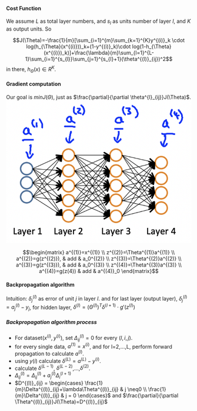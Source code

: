 #### Cost Function

We assume $L$ as total layer numbers, and $s_l$ as units number of layer $l$, and $K$ as output units. So

$$J(\Theta)=-\frac{1}{m}[\sum_{i=1}^{m}\sum_{k=1}^{K}y^{(i)}_k 
\cdot log(h_{\Theta}(x^{(i)}))_k+(1-y^{(i)}_k)\cdot log(1-h_{\Theta}(x^{(i)})_k)]+\frac{\lambda}{m}\sum_{l=1}^{L-1}\sum_{i=1}^{s_{l}}\sum_{j=1}^{s_{l}+1}(\theta^{(l)}_{ij})^2$$
in there, $h_{\Theta}(x) \in R^{K}$.

#### Gradient computation

Our goal is $min J(\Theta)$, just as $\frac{\partial}{\partial \theta^{l}_{ij}}J(\Theta)$.
![img](./img/note4_backpropagation1.jpg )

$$\begin{matrix} a^{(1)}=x^{(1)} \\ 
z^{(2)}=\Theta^{(1)}a^{(1)} \\
a^{(2)}=g(z^{(2)}), & add & a_0^{(2)} \\ z^{(3)}=\Theta^{(2)}a^{(2)} \\
a^{(3)}=g(z^{(3)}), & add & a_0^{(3)} \\ z^{(4)}=\Theta^{(3)}a^{(3)} \\ a^{(4)}=g(z(4)) & add & a^{(4)}_0
\end{matrix}$$

#### Backpropagation algorithm

Intuition: $\delta^{(l)}_j$ as error of unit $j$ in layer $l$. and for last layer (output layer), $\delta^{(l)}_j=a^{(l)}_j-y_j$, for hidden layer, $\delta^{(l)}=(\Theta^{(l)})^T \delta^{(l+1)} \cdot g'(z^{(l)})$

##### Backpropagation algorithm process

+ For dataset$(x^{(i)},y^{(i)})$, set $\Delta^{(l)}_{ij}=0$ for every $(l,i,j).$
+ for every single data, $a^{(1)}=x^{(i)}$, and for l=2,...,L, perform forward propagation to calculate $a^{(l)}$.
+ using $y{(i)}$ calculate $\delta^{(L)}=a^{(L)}-y^{(i)}$.
+ calculate $\delta^{(L-1)}$, $\delta^{(L-2)}$,...,$\delta^{(2)}$.
+ $\Delta^{(l)}_{ij}=\Delta^{(l)}_{ij}+a^{(l)}_{j}\Delta^{(l+1)}_{i}$
+ $D^{(l)}_{ij} = \begin{cases} \frac{1}{m}\Delta^{(l)}_{ij}+\lambda\Theta^{(l)}_{ij} & j \neq0 \\ \frac{1}{m}\Delta^{(l)}_{ij} & j = 0 \end{cases}$
and 
$\frac{\partial}{\partial \Theta^{(l)}_{ij}}J(\Theta)=D^{(l)}_{ij}$

